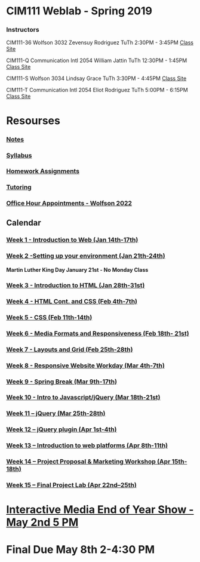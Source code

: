 # CIM111 Weblab - Spring 2019

### Instructors

CIM111-36 Wolfson 3032 Zevensuy Rodriguez TuTh 2:30PM - 3:45PM [Class Site](https://github.com/zevenrodriguez/Weblab)

CIM111-Q Communication Intl 2054 William Jattin TuTh 12:30PM - 1:45PM [Class Site](https://github.com/wjattin/weblab/)

CIM111-S Wolfson 3034 Lindsay Grace TuTh 3:30PM - 4:45PM [Class Site]()

CIM111-T Communication Intl 2054 Eliot Rodriguez TuTh 5:00PM - 6:15PM [Class Site](https://github.com/eliot84/Weblab)

# Resourses
###  [Notes](https://github.com/UMInteractive/Weblab/wiki)
###  [Syllabus](CIM111-General-Weblab.pdf)
###  [Homework Assignments](https://github.com/UMInteractive/Weblab/wiki/0-Assignments)
###  [Tutoring](https://github.com/UMInteractive/Weblab/wiki/Tutoring)
### [Office Hour Appointments - Wolfson 2022](https://calendly.com/zevenrodriguez)


## Calendar

### [Week 1 - Introduction to Web (Jan 14th-17th)](https://github.com/UMInteractive/Weblab/wiki/1-Intro-to-the-WWW)

### [Week 2 -Setting up your environment (Jan 21th-24th)](https://github.com/UMInteractive/Weblab/wiki/Setting-Up-Your-Environment)
#### Martin Luther King Day January 21st - No Monday Class

### [Week 3 - Introduction to HTML (Jan 28th-31st)](https://github.com/UMInteractive/Weblab/wiki/2-HTML)

### [Week 4 - HTML Cont. and CSS (Feb 4th-7th)](https://github.com/UMInteractive/Weblab/wiki/3-CSS)

### [Week 5 - CSS (Feb 11th-14th)](https://github.com/UMInteractive/Weblab/wiki/3-CSS)

### [Week 6 - Media Formats and Responsiveness (Feb 18th- 21st)](https://github.com/UMInteractive/Weblab/wiki/4-Media-Queries)

### [Week 7 - Layouts and Grid (Feb 25th-28th)](https://github.com/UMInteractive/Weblab/wiki/5-Layout)

### [Week 8 - Responsive Website Workday (Mar 4th-7th)]()

### [Week 9 - Spring Break (Mar 9th-17th)]()

### [Week 10 - Intro to Javascript/jQuery (Mar 18th-21st)](https://github.com/UMInteractive/Weblab/wiki/6-Javascript)

### [Week 11 – jQuery (Mar 25th-28th)](https://github.com/UMInteractive/Weblab/wiki/6-Javascript)

### [Week 12 – jQuery plugin (Apr 1st-4th)](https://github.com/UMInteractive/Weblab/wiki/7-jQuery-Plugins)

### [Week 13 – Introduction to web platforms (Apr 8th-11th)]()

### [Week 14 – Project Proposal & Marketing Workshop (Apr 15th-18th)](https://github.com/UMInteractive/Weblab/wiki/9-S.E.O.)

### [Week 15 – Final Project Lab (Apr 22nd–25th)]()

# [Interactive Media End of Year Show - May 2nd 5 PM](https://interactive.miami.edu/canesfilmfestival/)
# Final Due May 8th 2-4:30 PM
